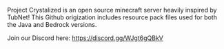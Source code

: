 Project Crystalized is an open source minecraft server heavily inspired by TubNet!
This Github origization includes resource pack files used for both the Java and Bedrock versions.

Join our Discord here: https://discord.gg/WJgt6gQBkV
